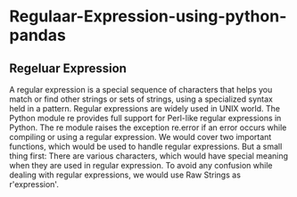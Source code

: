 # Regulaar-Expression-using-python-pandas
## Regeluar Expression
A regular expression is a special sequence of characters that helps you match or find other strings or sets of strings, using a specialized syntax held in a pattern.
Regular expressions are widely used in UNIX world.
The Python module re provides full support for Perl-like regular expressions in Python. 
The re module raises the exception re.error if an error occurs while compiling or using a regular expression.
We would cover two important functions, which would be used to handle regular expressions. But a small thing first: 
There are various characters, which would have special meaning when they are used in regular expression. 
To avoid any confusion while dealing with regular expressions, we would use Raw Strings as r'expression'.
